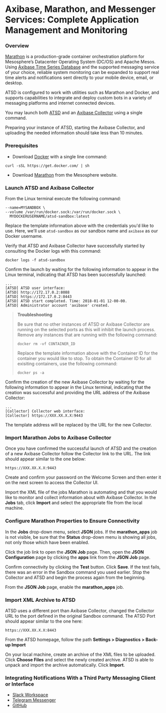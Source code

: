 # Axibase, Marathon, and Messenger Services: Complete Application Management and Monitoring

### Overview

[Marathon](https://mesosphere.github.io/marathon/) is a production-grade container orchestration platform for 
Mesosphere’s Datacenter Operating System (DC/OS) and Apache Mesos. Using [Axibase Time Series Database](http://axibase.com/products/axibase-time-series-database/)
and the supported messaging service of your choice, reliable system monitoring can be expanded to support real time alerts and 
notifications sent directly to your mobile device, email, or desktop.

ATSD is configured to work with utilities such as Marathon and Docker, and supports capabilities to integrate and deploy 
custom bots in a variety of messaging platforms and internet connected devices.

You may launch both [ATSD](https://github.com/axibase/atsd-use-cases/tree/master/Solutions/docker#launch-atsd) and an [Axibase 
Collector](https://github.com/axibase/atsd-use-cases/tree/master/Solutions/docker#launch-axibase-collectors) using a single 
command.

Preparing your instance of ATSD, starting the Axibase Collector, and uploading the needed information should take less than
10 minutes.

### Prerequisites

* Download [Docker](https://www.docker.com/) with a single line command:
```
curl -sSL https://get.docker.com/ | sh
```
* Download [Marathon](https://mesosphere.github.io/marathon/) from the Mesosphere website.

### Launch ATSD and Axibase Collector 

From the Linux terminal execute the following command:

```$ docker run -d -p 8443:8443 -p 9443:9443 -p 8081:8081 \
--name=MYSANDBOX \
--volume /var/run/docker.sock:/var/run/docker.sock \
  MYDOCKERUSERNAME/atsd-sandbox:latest
```
Replace the template information above with the credentials you'd like to use. Here, we'll use `atsd-sandbox` as our sandbox
name and `axibase` as our Docker username.

Verify that ATSD and Axibase Collector have successfully started by consulting the Docker logs with this command:
```
docker logs -f atsd-sandbox
```
Confirm the launch by waiting for the following information to appear in the Linux terminal, indicating that ATSD
has been successfully launched:
```
...
[ATSD] ATSD user interface:
[ATSD] http://172.17.0.2:8088
[ATSD] https://172.17.0.2:8443
[ATSD] ATSD start completed. Time: 2018-01-01 12-00-00.
[ATSD] Administrator account 'axibase' created.
```
>**Troubleshooting**
>
>Be sure that no other instances of ATSD or Axibase Collector are running on the selected ports as this will inhibit the
>launch process. Remove any instances that are running with the following command:
>```
>docker rm -vf CONTAINER_ID
>```
>Replace the template information above with the Container ID for the container you would like to stop. To obtain the
>Container ID for all exisiting containers, use the following command:
>```
>docker ps -a
>```
Confirm the creation of the new Axibase Collector by waiting for the following information to appear in the Linux terminal,
indicating that the creation was successful and providing the URL address of the Axibase Collector:
```
...
[Collector] Collector web interface:
[Collector] https://XXX.XX.X.X:9443
```
The template address will be replaced by the URL for the new Collector.

### Import Marathon Jobs to Axibase Collector

Once you have confirmed the successful launch of ATSD and the creation of a new Axibase Collector follow the Collector link to the
URL. The link should appear similar to the one below:
```
https://XXX.XX.X.X:9443
```
Create and confirm your password on the Welcome Screen and then enter it on the next screen to access the Collector UI.

Import the XML file of the jobs Marathon is automating and that you would like to monitor and collect information about with 
Axibase Collector. In the **Jobs** tab, click **Import** and select the appropriate file from the local machine.

### Configure Marathon Properties to Ensure Connectivity

In the **Jobs** drop-down menu, select **JSON** jobs. If the **marathon_apps** job is not visible, be sure that the **Status**
drop-down menu is showing all jobs, not only those which have been enabled.

Click the job link to open the **JSON Job** page. Then, open the **JSON Configuration** page by clicking the **apps** link 
from the **JSON Job** page.

Confirm connectivity by clicking the **Test** button. Click **Save**. If the test fails, there was an error in the Sandbox
command you used earlier. Stop the Collector and ATSD and begin the process again from the beginning.

From the **JSON Job** page, enable the **marathon_apps** job.

### Import XML Archive to ATSD

ATSD uses a different port than Axibase Collector, changed the Collector URL to the port defined in the original Sandbox
command. The ATSD Port should appear similar to the one here:
```
https://XXX.XX.X.X:8443
```
From the ATSD homepage, follow the path **Settings > Diagnostics > Back-up Import**

On your local machine, create an archive of the XML files to be uploaded. Click **Choose Files** and select the newly created
archive. ATSD is able to unpack and import the archive automatically. Click **Import**.

### Integrating Notifications With a Third Party Messaging Client or Interface

* [Slack Workspace]()
* [Telegram Messenger]()
* [GitHub]()
